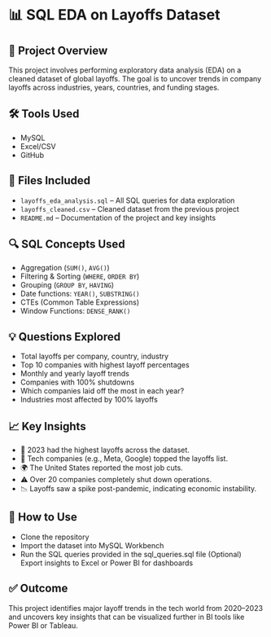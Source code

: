 # 📊 SQL EDA on Layoffs Dataset

## 📌 Project Overview
This project involves performing exploratory data analysis (EDA) on a cleaned dataset of global layoffs. The goal is to uncover trends in company layoffs across industries, years, countries, and funding stages.

## 🛠️ Tools Used
- MySQL
- Excel/CSV
- GitHub

## 📂 Files Included
- `layoffs_eda_analysis.sql` – All SQL queries for data exploration
- `layoffs_cleaned.csv` – Cleaned dataset from the previous project
- `README.md` – Documentation of the project and key insights

## 🔍 SQL Concepts Used
- Aggregation (`SUM()`, `AVG()`)
- Filtering & Sorting (`WHERE`, `ORDER BY`)
- Grouping (`GROUP BY`, `HAVING`)
- Date functions: `YEAR()`, `SUBSTRING()`
- CTEs (Common Table Expressions)
- Window Functions: `DENSE_RANK()`

## 💡 Questions Explored
- Total layoffs per company, country, industry
- Top 10 companies with highest layoff percentages
- Monthly and yearly layoff trends
- Companies with 100% shutdowns
- Which companies laid off the most in each year?
- Industries most affected by 100% layoffs

 ## 📈 Key Insights
- 🔺 2023 had the highest layoffs across the dataset.
- 🏢 Tech companies (e.g., Meta, Google) topped the layoffs list.
- 🌍 The United States reported the most job cuts.
- ⚠️ Over 20 companies completely shut down operations.
- 📉 Layoffs saw a spike post-pandemic, indicating economic instability.

## 📂 How to Use
- Clone the repository
- Import the dataset into MySQL Workbench
- Run the SQL queries provided in the sql_queries.sql file
(Optional) Export insights to Excel or Power BI for dashboards

## ✅ Outcome
This project identifies major layoff trends in the tech world from 2020–2023 and uncovers key insights that can be visualized further in BI tools like Power BI or Tableau.
